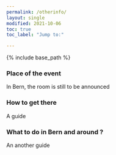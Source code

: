```yaml
---
permalink: /otherinfo/
layout: single
modified: 2021-10-06
toc: true
toc_label: "Jump to:"

---
```


{% include base_path %}

### Place of the event
In Bern, the room is still to be announced 

### How to get there
A guide  

### What to do in Bern and around ?
An another guide  